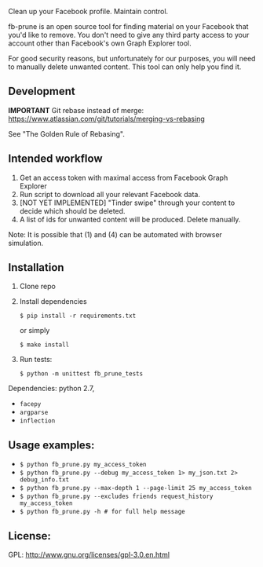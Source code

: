 Clean up your Facebook profile. Maintain control.

fb-prune is an open source tool for finding material on your Facebook that you'd like to remove.
You don't need to give any third party access to your account other than Facebook's own Graph Explorer tool.

For good security reasons, but unfortunately for our purposes, you will need to manually delete unwanted content.
This tool can only help you find it.


## Development

**IMPORTANT**
Git rebase instead of merge: https://www.atlassian.com/git/tutorials/merging-vs-rebasing

See "The Golden Rule of Rebasing".


## Intended workflow

1. Get an access token with maximal access from Facebook Graph Explorer
2. Run script to download all your relevant Facebook data.
3. [NOT YET IMPLEMENTED] "Tinder swipe" through your content to decide which should be deleted.
4. A list of ids for unwanted content will be produced. Delete manually.

Note: It is possible that (1) and (4) can be automated with browser simulation.


## Installation

1.  Clone repo
2.  Install dependencies

    `$ pip install -r requirements.txt`

    or simply
    
    `$ make install`
3.  Run tests:

    `$ python -m unittest fb_prune_tests`

Dependencies: python 2.7,

- `facepy`
- `argparse`
- `inflection`


## Usage examples:

- `$ python fb_prune.py my_access_token`
- `$ python fb_prune.py --debug my_access_token 1> my_json.txt 2> debug_info.txt`
- `$ python fb_prune.py --max-depth 1 --page-limit 25 my_access_token`
- `$ python fb_prune.py --excludes friends request_history my_access_token`
- `$ python fb_prune.py -h # for full help message`


## License:

GPL: http://www.gnu.org/licenses/gpl-3.0.en.html